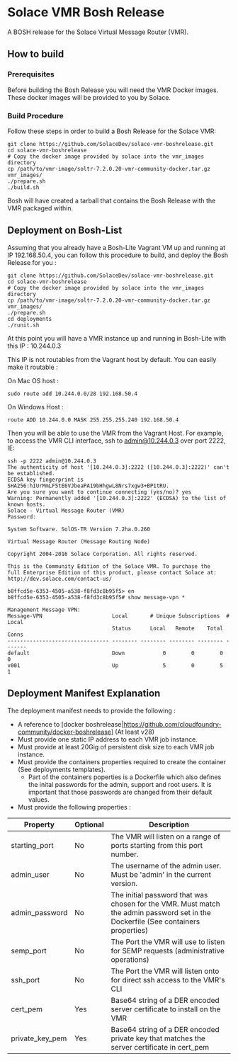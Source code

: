 # Solace VMR Bosh Release

A BOSH release for the Solace Virtual Message Router (VMR).

## How to build

### Prerequisites 

Before building the Bosh Release you will need the VMR Docker images.  These docker images will be provided to you by
Solace.

### Build Procedure

Follow these steps in order to build a Bosh Release for the Solace VMR:

```
git clone https://github.com/SolaceDev/solace-vmr-boshrelease.git
cd solace-vmr-boshrelease
# Copy the docker image provided by solace into the vmr_images directory
cp /path/to/vmr-image/soltr-7.2.0.20-vmr-community-docker.tar.gz vmr_images/
./prepare.sh
./build.sh
```

Bosh will have created a tarball that contains the Bosh Release with the VMR packaged within.

## Deployment on Bosh-List 

Assuming that you already have a Bosh-Lite Vagrant VM up and running at IP 192.168.50.4, you can follow this procedure
to build, and deploy the Bosh Release for you :

```
git clone https://github.com/SolaceDev/solace-vmr-boshrelease.git
cd solace-vmr-boshrelease
# Copy the docker image provided by solace into the vmr_images directory
cp /path/to/vmr-image/soltr-7.2.0.20-vmr-community-docker.tar.gz vmr_images/
./prepare.sh
cd deployments
./runit.sh
```

At this point you will have a VMR instance up and running in Bosh-Lite with this IP : 10.244.0.3

This IP is not routables from the Vagrant host by default.  You can easily make it routable :
 
On Mac OS host :
```
sudo route add 10.244.0.0/28 192.168.50.4
```

On Windows Host :
```
route ADD 10.244.0.0 MASK 255.255.255.240 192.168.50.4
```

Then you will be able to use the VMR from the Vagrant Host.  For example, to access the VMR CLI interface, ssh to
admin@10.244.0.3 over port 2222, IE:
```
ssh -p 2222 admin@10.244.0.3
The authenticity of host '[10.244.0.3]:2222 ([10.244.0.3]:2222)' can't be established.
ECDSA key fingerprint is SHA256:hIUrMmLF5tE6VJbeaPA19bHhgwL8Nrs7xgw3+BP1tRU.
Are you sure you want to continue connecting (yes/no)? yes
Warning: Permanently added '[10.244.0.3]:2222' (ECDSA) to the list of known hosts.
Solace - Virtual Message Router (VMR)
Password:

System Software. SolOS-TR Version 7.2ha.0.260

Virtual Message Router (Message Routing Node)

Copyright 2004-2016 Solace Corporation. All rights reserved.

This is the Community Edition of the Solace VMR. To purchase the
full Enterprise Edition of this product, please contact Solace at:
http://dev.solace.com/contact-us/

b8ffcd5e-6353-4505-a538-f8fd3c8b95f5> en
b8ffcd5e-6353-4505-a538-f8fd3c8b95f5# show message-vpn *

Management Message VPN:
Message-VPN                      Local       # Unique Subscriptions  # Local
                                 Status      Local   Remote    Total   Conns
-------------------------------- -------- -------- -------- -------- -------
default                          Down            0        0        0       0
v001                             Up              5        0        5       1
```


## Deployment Manifest Explanation

The deployment manifest needs to provide the following :
* A reference to [docker boshrelease|https://github.com/cloudfoundry-community/docker-boshrelease] (At least v28)
* Must provide one static IP address to each VMR job instance.
* Must provide at least 20Gig of persistent disk size to each VMR job instance.
* Must provide the containers properties required to create the container (See deployments templates).
  * Part of the containers poperties is a Dockerfile which also defines the inital passwords for the admin, support and root users.  It is important that those passwords are changed from their default values.
* Must provide the following properties :

| Property      | Optional | Description |
| --- | --- | --- |
| starting_port   | No | The VMR will listen on a range of ports starting from this port number. |
| admin_user      | No | The username of the admin user.  Must be 'admin' in the current version. |
| admin_password  | No | The initial password that was chosen for the VMR.  Must match the admin password set in the Dockerfile (See containers properties) |
| semp_port       | No | The Port the VMR will use to listen for SEMP requests (administrative operations) |
| ssh_port        | No | The Port the VMR will listen onto for direct ssh access to the VMR's CLI |
| cert_pem        | Yes | Base64 string of a DER encoded server certificate to install on the VMR |
| private_key_pem | Yes | Base64 string of a DER encoded private key that matches the server certificate in cert_pem |
